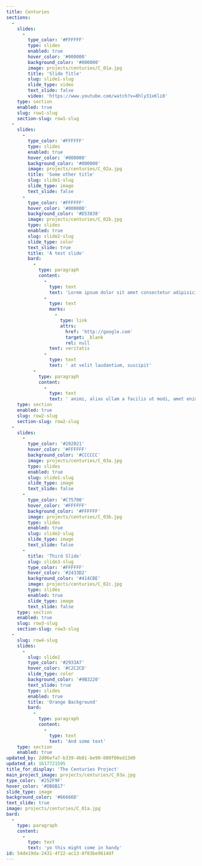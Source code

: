 ```yaml
---
title: Centuries
sections:
  -
    slides:
      -
        type_color: '#FFFFFF'
        type: slides
        enabled: true
        hover_color: '#000000'
        background_color: '#000000'
        image: projects/centuries/C_01a.jpg
        title: 'Slide Title'
        slug: slide1-slug
        slide_type: video
        text_slide: false
        video: 'https://www.youtube.com/watch?v=8hly31xKli0'
    type: section
    enabled: true
    slug: row1-slug
    section-slug: row1-slug
  -
    slides:
      -
        type_color: '#FFFFFF'
        type: slides
        enabled: true
        hover_color: '#000000'
        background_color: '#000000'
        image: projects/centuries/C_02a.jpg
        title: 'Some other title'
        slug: slide1-slug
        slide_type: image
        text_slide: false
      -
        type_color: '#FFFFFF'
        hover_color: '#000000'
        background_color: '#D53838'
        image: projects/centuries/C_02b.jpg
        type: slides
        enabled: true
        slug: slide2-slug
        slide_type: color
        text_slide: true
        title: 'A test slide'
        bard:
          -
            type: paragraph
            content:
              -
                type: text
                text: 'Lorem ipsum dolor sit amet consectetur adipisicing elit. Quisquam delectus '
              -
                type: text
                marks:
                  -
                    type: link
                    attrs:
                      href: 'http://google.com'
                      target: _blank
                      rel: null
                text: veritatis
              -
                type: text
                text: ' at velit laudantium, suscipit'
          -
            type: paragraph
            content:
              -
                type: text
                text: ' animi, alias ullam a facilis ut modi, amet enim dicta qui aliquid unde sunt quos'
    type: section
    enabled: true
    slug: row2-slug
    section-slug: row2-slug
  -
    slides:
      -
        type_color: '#202021'
        hover_color: '#FFFFFF'
        background_color: '#CCCCCC'
        image: projects/centuries/C_03a.jpg
        type: slides
        enabled: true
        slug: slide1-slug
        slide_type: image
        text_slide: false
      -
        type_color: '#C75700'
        hover_color: '#FFFFFF'
        background_color: '#FFFFFF'
        image: projects/centuries/C_03b.jpg
        type: slides
        enabled: true
        slug: slide2-slug
        slide_type: image
        text_slide: false
      -
        title: 'Third Slide'
        slug: slide3-slug
        type_color: '#FFFFFF'
        hover_color: '#2433D2'
        background_color: '#414CBE'
        image: projects/centuries/C_02c.jpg
        type: slides
        enabled: true
        slide_type: image
        text_slide: false
    type: section
    enabled: true
    slug: row3-slug
    section-slug: row3-slug
  -
    slug: row4-slug
    slides:
      -
        slug: slide1
        type_color: '#2933A7'
        hover_color: '#C2C2CD'
        slide_type: color
        background_color: '#9B3220'
        text_slide: true
        type: slides
        enabled: true
        title: 'Orange Background'
        bard:
          -
            type: paragraph
            content:
              -
                type: text
                text: 'And some text'
    type: section
    enabled: true
updated_by: 2d06efa7-b339-4b01-be90-009f00ed13d0
updated_at: 1617721595
title_for_display: 'The Centuries Project'
main_project_image: projects/centuries/C_03a.jpg
type_color: '#252F9F'
hover_color: '#DB6B17'
slide_type: image
background_color: '#66666D'
text_slide: true
image: projects/centuries/C_01a.jpg
bard:
  -
    type: paragraph
    content:
      -
        type: text
        text: 'yo this might come in handy'
id: 54de19da-2431-4f22-ac13-8f83be9614df
---
```

